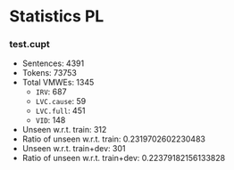 Statistics PL
=============
### test.cupt
* Sentences: 4391
* Tokens: 73753
* Total VMWEs: 1345
  * `IRV`: 687
  * `LVC.cause`: 59
  * `LVC.full`: 451
  * `VID`: 148
* Unseen w.r.t. train: 312
* Ratio of unseen w.r.t. train: 0.2319702602230483
* Unseen w.r.t. train+dev: 301
* Ratio of unseen w.r.t. train+dev: 0.22379182156133828
